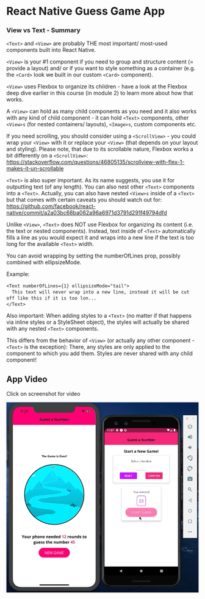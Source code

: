 # React Native Guess Game App

### View vs Text - Summary

``<Text>`` and ``<View>`` are probably THE most important/ most-used components built into React Native.

``<View>`` is your #1 component if you need to group and structure content (= provide a layout) and/ or if you want to style something as a container (e.g. the ``<Card>`` look we built in our custom ``<Card>`` component).

``<View>`` uses Flexbox to organize its children - have a look at the Flexbox deep dive earlier in this course (in module 2) to learn more about how that works.

A ``<View>`` can hold as many child components as you need and it also works with any kind of child component - it can hold ``<Text>`` components, other ``<View>s`` (for nested containers/ layouts), ``<Image>s``, custom components etc.

If you need scrolling, you should consider using a ``<ScrollView>`` - you could wrap your ``<View>`` with it or replace your ``<View>`` (that depends on your layout and styling). Please note, that due to its scrollable nature, Flexbox works a bit differently on a ``<ScrollView>``: https://stackoverflow.com/questions/46805135/scrollview-with-flex-1-makes-it-un-scrollable

``<Text>`` is also super important. As its name suggests, you use it for outputting text (of any length). You can also nest other ``<Text>`` components into a ``<Text>``. Actually, you can also have nested ``<View>s`` inside of a ``<Text>`` but that comes with certain caveats you should watch out for: https://github.com/facebook/react-native/commit/a2a03bc68ba062a96a6971d3791d291f49794dfd

Unlike ``<View>``, ``<Text>`` does NOT use Flexbox for organizing its content (i.e. the text or nested components). Instead, text inside of ``<Text>`` automatically fills a line as you would expect it and wraps into a new line if the text is too long for the available ``<Text>`` width.

You can avoid wrapping by setting the numberOfLines prop, possibly combined with ellipsizeMode.

Example:
```
<Text numberOfLines={1} ellipsizeMode="tail">
  This text will never wrap into a new line, instead it will be cut off like this if it is too lon...
</Text>
```
Also important: When adding styles to a ``<Text>`` (no matter if that happens via inline styles or a StyleSheet object), the styles will actually be shared with any nested ``<Text>`` components.

This differs from the behavior of ``<View>`` (or actually any other component - ``<Text>`` is the exception): There, any styles are only applied to the component to which you add them. Styles are never shared with any child component!

## App Video

Click on screenshot for video

[![React Native Guess Game App](imgs/screen.png)](https://youtu.be/Vmn7ikxFSNk "React Native Guess Game App")